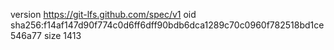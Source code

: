 version https://git-lfs.github.com/spec/v1
oid sha256:f14af147d90f774c0d6ff6dff90bdb6dca1289c70c0960f782518bd1ce546a77
size 1413
